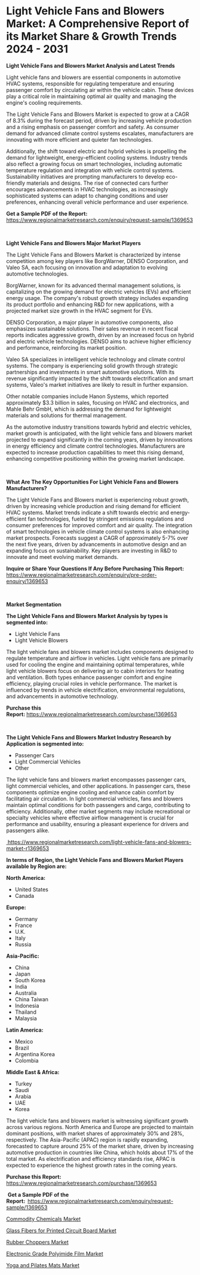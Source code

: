 <p><h1>Light Vehicle Fans and Blowers Market: A Comprehensive Report of its Market Share & Growth Trends 2024 - 2031</h1></p><p><strong>Light Vehicle Fans and Blowers Market Analysis and Latest Trends</strong></p>
<p><p>Light vehicle fans and blowers are essential components in automotive HVAC systems, responsible for regulating temperature and ensuring passenger comfort by circulating air within the vehicle cabin. These devices play a critical role in maintaining optimal air quality and managing the engine's cooling requirements.</p><p>The Light Vehicle Fans and Blowers Market is expected to grow at a CAGR of 8.3% during the forecast period, driven by increasing vehicle production and a rising emphasis on passenger comfort and safety. As consumer demand for advanced climate control systems escalates, manufacturers are innovating with more efficient and quieter fan technologies. </p><p>Additionally, the shift toward electric and hybrid vehicles is propelling the demand for lightweight, energy-efficient cooling systems. Industry trends also reflect a growing focus on smart technologies, including automatic temperature regulation and integration with vehicle control systems. Sustainability initiatives are prompting manufacturers to develop eco-friendly materials and designs. The rise of connected cars further encourages advancements in HVAC technologies, as increasingly sophisticated systems can adapt to changing conditions and user preferences, enhancing overall vehicle performance and user experience.</p></p>
<p><strong>Get a Sample PDF of the Report:&nbsp;</strong> <a href="https://www.regionalmarketresearch.com/enquiry/request-sample/1369653">https://www.regionalmarketresearch.com/enquiry/request-sample/1369653</a></p>
<p>&nbsp;</p>
<p><strong>Light Vehicle Fans and Blowers Major Market Players</strong></p>
<p><p>The Light Vehicle Fans and Blowers Market is characterized by intense competition among key players like BorgWarner, DENSO Corporation, and Valeo SA, each focusing on innovation and adaptation to evolving automotive technologies. </p><p>BorgWarner, known for its advanced thermal management solutions, is capitalizing on the growing demand for electric vehicles (EVs) and efficient energy usage. The company's robust growth strategy includes expanding its product portfolio and enhancing R&D for new applications, with a projected market size growth in the HVAC segment for EVs.</p><p>DENSO Corporation, a major player in automotive components, also emphasizes sustainable solutions. Their sales revenue in recent fiscal reports indicates aggressive growth, driven by an increased focus on hybrid and electric vehicle technologies. DENSO aims to achieve higher efficiency and performance, reinforcing its market position.</p><p>Valeo SA specializes in intelligent vehicle technology and climate control systems. The company is experiencing solid growth through strategic partnerships and investments in smart automotive solutions. With its revenue significantly impacted by the shift towards electrification and smart systems, Valeo's market initiatives are likely to result in further expansion.</p><p>Other notable companies include Hanon Systems, which reported approximately $3.3 billion in sales, focusing on HVAC and electronics, and Mahle Behr GmbH, which is addressing the demand for lightweight materials and solutions for thermal management. </p><p>As the automotive industry transitions towards hybrid and electric vehicles, market growth is anticipated, with the light vehicle fans and blowers market projected to expand significantly in the coming years, driven by innovations in energy efficiency and climate control technologies. Manufacturers are expected to increase production capabilities to meet this rising demand, enhancing competitive positioning within the growing market landscape.</p></p>
<p>&nbsp;</p>
<p><strong>What Are The Key Opportunities For Light Vehicle Fans and Blowers Manufacturers?</strong></p>
<p><p>The Light Vehicle Fans and Blowers market is experiencing robust growth, driven by increasing vehicle production and rising demand for efficient HVAC systems. Market trends indicate a shift towards electric and energy-efficient fan technologies, fueled by stringent emissions regulations and consumer preferences for improved comfort and air quality. The integration of smart technologies in vehicle climate control systems is also enhancing market prospects. Forecasts suggest a CAGR of approximately 5-7% over the next five years, driven by advancements in automotive design and an expanding focus on sustainability. Key players are investing in R&D to innovate and meet evolving market demands.</p></p>
<p><strong>Inquire or Share Your Questions If Any Before Purchasing This Report:</strong> <a href="https://www.regionalmarketresearch.com/enquiry/pre-order-enquiry/1369653">https://www.regionalmarketresearch.com/enquiry/pre-order-enquiry/1369653</a></p>
<p>&nbsp;</p>
<p><strong>Market Segmentation</strong></p>
<p><strong>The Light Vehicle Fans and Blowers Market Analysis by types is segmented into:</strong></p>
<p><ul><li>Light Vehicle Fans</li><li>Light Vehicle Blowers</li></ul></p>
<p><p>The light vehicle fans and blowers market includes components designed to regulate temperature and airflow in vehicles. Light vehicle fans are primarily used for cooling the engine and maintaining optimal temperatures, while light vehicle blowers focus on delivering air to cabin interiors for heating and ventilation. Both types enhance passenger comfort and engine efficiency, playing crucial roles in vehicle performance. The market is influenced by trends in vehicle electrification, environmental regulations, and advancements in automotive technology.</p></p>
<p><strong>Purchase this Report:&nbsp;</strong><a href="https://www.regionalmarketresearch.com/purchase/1369653">https://www.regionalmarketresearch.com/purchase/1369653</a></p>
<p>&nbsp;</p>
<p><strong>The Light Vehicle Fans and Blowers Market Industry Research by Application is segmented into:</strong></p>
<p><ul><li>Passenger Cars</li><li>Light Commercial Vehicles</li><li>Other</li></ul></p>
<p><p>The light vehicle fans and blowers market encompasses passenger cars, light commercial vehicles, and other applications. In passenger cars, these components optimize engine cooling and enhance cabin comfort by facilitating air circulation. In light commercial vehicles, fans and blowers maintain optimal conditions for both passengers and cargo, contributing to efficiency. Additionally, other market segments may include recreational or specialty vehicles where effective airflow management is crucial for performance and usability, ensuring a pleasant experience for drivers and passengers alike.</p></p>
<p><a href="https://www.regionalmarketresearch.com/light-vehicle-fans-and-blowers-market-r1369653">&nbsp;https://www.regionalmarketresearch.com/light-vehicle-fans-and-blowers-market-r1369653</a></p>
<p><strong>In terms of Region, the Light Vehicle Fans and Blowers Market Players available by Region are:</strong></p>
<p>
    <p> <strong> North America: </strong>
        <ul>
            <li>United States</li>
            <li>Canada</li>
        </ul>
        </p> 
    <p> <strong> Europe: </strong>
        <ul>
            <li>Germany</li>
            <li>France</li>
            <li>U.K.</li>
            <li>Italy</li>
            <li>Russia</li>
        </ul>
        </p> 
    <p> <strong> Asia-Pacific: </strong>
        <ul>
            <li>China</li>
            <li>Japan</li>
            <li>South Korea</li>
            <li>India</li>
            <li>Australia</li>
            <li>China Taiwan</li>
            <li>Indonesia</li>
            <li>Thailand</li>
            <li>Malaysia</li>
        </ul>
        </p> 
    <p> <strong> Latin America: </strong>
        <ul>
            <li>Mexico</li>
            <li>Brazil</li>
            <li>Argentina Korea</li>
            <li>Colombia</li>
        </ul>
        </p> 
    <p> <strong> Middle East & Africa: </strong>
        <ul>
            <li>Turkey</li>
            <li>Saudi</li>
            <li>Arabia</li>
            <li>UAE</li>
            <li>Korea</li>
        </ul>
    </p>
    </p>
<p><p>The light vehicle fans and blowers market is witnessing significant growth across various regions. North America and Europe are projected to maintain dominant positions, with market shares of approximately 30% and 28%, respectively. The Asia-Pacific (APAC) region is rapidly expanding, forecasted to capture around 25% of the market share, driven by increasing automotive production in countries like China, which holds about 17% of the total market. As electrification and efficiency standards rise, APAC is expected to experience the highest growth rates in the coming years.</p></p>
<p><strong>Purchase this Report: </strong><a href="https://www.regionalmarketresearch.com/purchase/1369653">https://www.regionalmarketresearch.com/purchase/1369653</a></p>
<p>&nbsp;<strong>Get a Sample PDF of the Report:&nbsp;&nbsp;</strong><a href="https://www.regionalmarketresearch.com/enquiry/request-sample/1369653">https://www.regionalmarketresearch.com/enquiry/request-sample/1369653</a></p>
<p><strong></strong></p>
<p><p><a href="https://www.linkedin.com/pulse/market-forecasting-change-global-commodity-chemicals-dynamics-kqiwc">Commodity Chemicals Market</a></p><p><a href="https://issuu.com/reportprime-2/docs/glass-fibers-for-printed-circuit-bo_fa1243f859c804">Glass Fibers for Printed Circuit Board Market</a></p><p><a href="https://medium.com/@maesanjaya8_55878/rubber-choppers-market-trends-and-market-growth-outlook-2024-2031-e505474c61f2">Rubber Choppers Market</a></p><p><a href="https://issuu.com/reportprime-2/docs/electronic-grade-polyimide-film-mar_7fc73f049458c9">Electronic Grade Polyimide Film Market</a></p><p><a href="https://medium.com/@maesanjaya8_55878/pioneering-growth-analyzing-global-yoga-and-pilates-mats-market-dynamics-2024-2031-87743170f34e?postPublishedType=repub">Yoga and Pilates Mats Market</a></p></p>